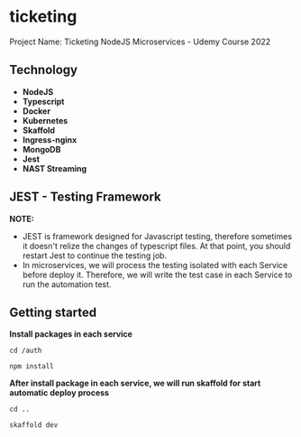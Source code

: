 # ticketing

Project Name: Ticketing
NodeJS Microservices - Udemy Course 2022

## Technology

- **NodeJS**
- **Typescript**
- **Docker**
- **Kubernetes**
- **Skaffold**
- **Ingress-nginx**
- **MongoDB**
- **Jest**
- **NAST Streaming**

## JEST - Testing Framework

**NOTE:**

- JEST is framework designed for Javascript testing, therefore sometimes it doesn't relize the changes of typescript files. At that point, you should restart Jest to continue the testing job.
- In microservices, we will process the testing isolated with each Service before deploy it. Therefore, we will write the test case in each Service to run the automation test.

## Getting started

**Install packages in each service**

```
cd /auth

npm install
```

**After install package in each service, we will run skaffold for start automatic deploy process**

```
cd ..

skaffold dev
```
